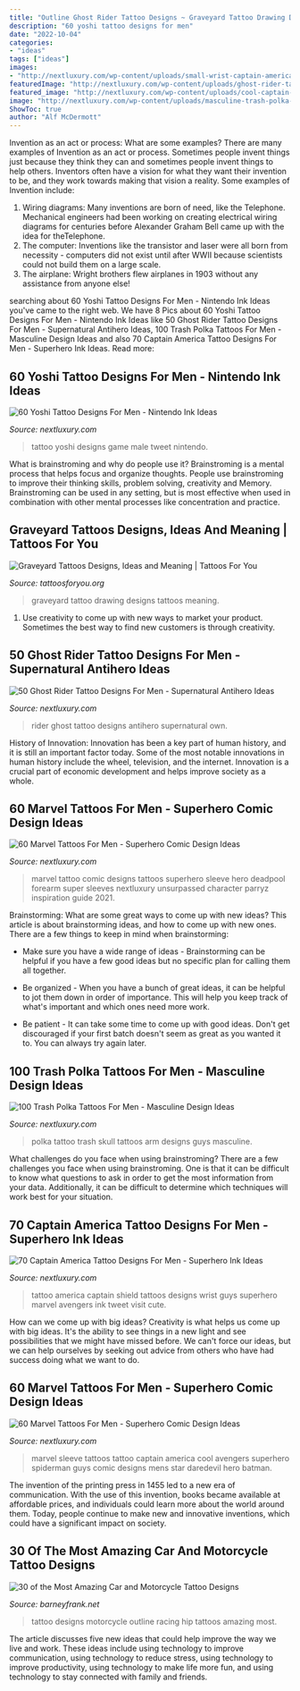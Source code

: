 ```yaml
---
title: "Outline Ghost Rider Tattoo Designs ~ Graveyard Tattoo Drawing Designs Tattoos Meaning"
description: "60 yoshi tattoo designs for men"
date: "2022-10-04"
categories:
- "ideas"
tags: ["ideas"]
images:
- "http://nextluxury.com/wp-content/uploads/small-wrist-captain-america-shield-guys-red-white-and-blue-tattoo-ideas.jpg"
featuredImage: "http://nextluxury.com/wp-content/uploads/ghost-rider-tattoo-design-ideas-for-males.jpg"
featured_image: "http://nextluxury.com/wp-content/uploads/cool-captain-america-with-spiderman-guys-marvel-full-sleeve-tattoos.jpg"
image: "http://nextluxury.com/wp-content/uploads/masculine-trash-polka-skull-tattoo-on-upper-arm-for-guys.jpg"
ShowToc: true
author: "Alf McDermott"
---
```



Invention as an act or process: What are some examples?
There are many examples of Invention as an act or process. Sometimes people invent things just because they think they can and sometimes people invent things to help others. Inventors often have a vision for what they want their invention to be, and they work towards making that vision a reality. Some examples of Invention include: 
1) Wiring diagrams: Many inventions are born of need, like the Telephone. Mechanical engineers had been working on creating electrical wiring diagrams for centuries before Alexander Graham Bell came up with the idea for theTelephone.
2) The computer: Inventions like the transistor and laser were all born from necessity - computers did not exist until after WWII because scientists could not build them on a large scale.
3) The airplane: Wright brothers flew airplanes in 1903 without any assistance from anyone else!

	

		
searching about 60 Yoshi Tattoo Designs For Men - Nintendo Ink Ideas you've came to the right web. We have 8 Pics about 60 Yoshi Tattoo Designs For Men - Nintendo Ink Ideas like 50 Ghost Rider Tattoo Designs For Men - Supernatural Antihero Ideas, 100 Trash Polka Tattoos For Men - Masculine Design Ideas and also 70 Captain America Tattoo Designs For Men - Superhero Ink Ideas. Read more:
		
    
## 60 Yoshi Tattoo Designs For Men - Nintendo Ink Ideas

<img loading=lazy src="http://nextluxury.com/wp-content/uploads/small-leg-yoshi-male-video-game-tattoo-designs.jpg" onerror="this.onerror=null;this.src='https://tse4.mm.bing.net/th?id=OIP.2GAFyJLmvpl0opxXU7mF4QHaHa&amp;pid=15.1';" alt="60 Yoshi Tattoo Designs For Men - Nintendo Ink Ideas">

_Source: nextluxury.com_

>tattoo yoshi designs game male tweet nintendo. 

	

What is brainstroming and why do people use it?
Brainstroming is a mental process that helps focus and organize thoughts. People use brainstroming to improve their thinking skills, problem solving, creativity and Memory. Brainstroming can be used in any setting, but is most effective when used in combination with other mental processes like concentration and practice.

    
## Graveyard Tattoos Designs, Ideas And Meaning | Tattoos For You

<img loading=lazy src="https://www.tattoosforyou.org/wp-content/uploads/2016/07/Graveyard-Tattoo-Drawing.jpg" onerror="this.onerror=null;this.src='https://tse3.mm.bing.net/th?id=OIP.xkPb4YJ6z7dmlhhvBNCHfgHaHa&amp;pid=15.1';" alt="Graveyard Tattoos Designs, Ideas and Meaning | Tattoos For You">

_Source: tattoosforyou.org_

>graveyard tattoo drawing designs tattoos meaning. 

	

1. Use creativity to come up with new ways to market your product. Sometimes the best way to find new customers is through creativity.

    
## 50 Ghost Rider Tattoo Designs For Men - Supernatural Antihero Ideas

<img loading=lazy src="http://nextluxury.com/wp-content/uploads/ghost-rider-tattoo-design-ideas-for-males.jpg" onerror="this.onerror=null;this.src='https://tse1.mm.bing.net/th?id=OIP.0y1WO1_d7hSAhdg1PyxXRgHaJQ&amp;pid=15.1';" alt="50 Ghost Rider Tattoo Designs For Men - Supernatural Antihero Ideas">

_Source: nextluxury.com_

>rider ghost tattoo designs antihero supernatural own. 

	

History of Innovation:
Innovation has been a key part of human history, and it is still an important factor today. Some of the most notable innovations in human history include the wheel, television, and the internet. Innovation is a crucial part of economic development and helps improve society as a whole.

    
## 60 Marvel Tattoos For Men - Superhero Comic Design Ideas

<img loading=lazy src="http://nextluxury.com/wp-content/uploads/forearm-sleeve-male-marvel-deadpool-superhero-tattoo.jpg" onerror="this.onerror=null;this.src='https://tse3.mm.bing.net/th?id=OIP.9LyiF1woJq24fVvrthLuzAHaIH&amp;pid=15.1';" alt="60 Marvel Tattoos For Men - Superhero Comic Design Ideas">

_Source: nextluxury.com_

>marvel tattoo comic designs tattoos superhero sleeve hero deadpool forearm super sleeves nextluxury unsurpassed character parryz inspiration guide 2021. 

	

Brainstorming: What are some great ways to come up with new ideas?
This article is about brainstorming ideas, and how to come up with new ones. There are a few things to keep in mind when brainstorming: 
- Make sure you have a wide range of ideas - Brainstorming can be helpful if you have a few good ideas but no specific plan for calling them all together. 

- Be organized - When you have a bunch of great ideas, it can be helpful to jot them down in order of importance. This will help you keep track of what's important and which ones need more work. 

- Be patient - It can take some time to come up with good ideas. Don't get discouraged if your first batch doesn't seem as great as you wanted it to. You can always try again later.

    
## 100 Trash Polka Tattoos For Men - Masculine Design Ideas

<img loading=lazy src="http://nextluxury.com/wp-content/uploads/masculine-trash-polka-skull-tattoo-on-upper-arm-for-guys.jpg" onerror="this.onerror=null;this.src='https://tse2.mm.bing.net/th?id=OIP.k1ipTRKOLdp5-CkXajWAOAHaHa&amp;pid=15.1';" alt="100 Trash Polka Tattoos For Men - Masculine Design Ideas">

_Source: nextluxury.com_

>polka tattoo trash skull tattoos arm designs guys masculine. 

	

What challenges do you face when using brainstroming?
There are a few challenges you face when using brainstroming. One is that it can be difficult to know what questions to ask in order to get the most information from your data. Additionally, it can be difficult to determine which techniques will work best for your situation.

    
## 70 Captain America Tattoo Designs For Men - Superhero Ink Ideas

<img loading=lazy src="http://nextluxury.com/wp-content/uploads/small-wrist-captain-america-shield-guys-red-white-and-blue-tattoo-ideas.jpg" onerror="this.onerror=null;this.src='https://tse3.mm.bing.net/th?id=OIP.Yb5w78UE6aXfBP1QIkpTyAHaHa&amp;pid=15.1';" alt="70 Captain America Tattoo Designs For Men - Superhero Ink Ideas">

_Source: nextluxury.com_

>tattoo america captain shield tattoos designs wrist guys superhero marvel avengers ink tweet visit cute. 

	

How can we come up with big ideas?
Creativity is what helps us come up with big ideas. It's the ability to see things in a new light and see possibilities that we might have missed before. We can't force our ideas, but we can help ourselves by seeking out advice from others who have had success doing what we want to do.

    
## 60 Marvel Tattoos For Men - Superhero Comic Design Ideas

<img loading=lazy src="http://nextluxury.com/wp-content/uploads/cool-captain-america-with-spiderman-guys-marvel-full-sleeve-tattoos.jpg" onerror="this.onerror=null;this.src='https://tse1.mm.bing.net/th?id=OIP.JR4kYrWJzQ_lkMXQJoJ2pAHaHa&amp;pid=15.1';" alt="60 Marvel Tattoos For Men - Superhero Comic Design Ideas">

_Source: nextluxury.com_

>marvel sleeve tattoos tattoo captain america cool avengers superhero spiderman guys comic designs mens star daredevil hero batman. 

	

The invention of the printing press in 1455 led to a new era of communication. With the use of this invention, books became available at affordable prices, and individuals could learn more about the world around them. Today, people continue to make new and innovative inventions, which could have a significant impact on society.

    
## 30 Of The Most Amazing Car And Motorcycle Tattoo Designs

<img loading=lazy src="http://www.barneyfrank.net/wp-content/uploads/2014/01/outline-car-tattoo-on-girl-hip.jpg" onerror="this.onerror=null;this.src='https://tse4.mm.bing.net/th?id=OIP.pDgB67KQz9wqD0OEgeNSjwHaJz&amp;pid=15.1';" alt="30 of the Most Amazing Car and Motorcycle Tattoo Designs">

_Source: barneyfrank.net_

>tattoo designs motorcycle outline racing hip tattoos amazing most. 

	

The article discusses five new ideas that could help improve the way we live and work. These ideas include using technology to improve communication, using technology to reduce stress, using technology to improve productivity, using technology to make life more fun, and using technology to stay connected with family and friends.

